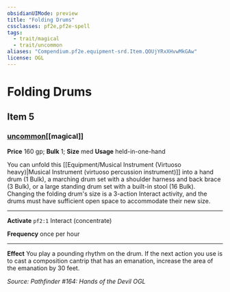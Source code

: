 ```yaml
---
obsidianUIMode: preview
title: "Folding Drums"
cssclasses: pf2e,pf2e-spell
tags:
  - trait/magical
  - trait/uncommon
aliases: "Compendium.pf2e.equipment-srd.Item.QOUjYRxXHvwMkGAw"
license: OGL
---
```

# Folding Drums
## Item 5
### [uncommon](uncommon "Uncommon Rarity Trait")[[magical]]


**Price** 160 gp; 
**Bulk** 1; **Size** med
**Usage** held-in-one-hand

You can unfold this [[Equipment/Musical Instrument (Virtuoso heavy)|Musical Instrument (virtuoso percussion instrument)]] into a hand drum (1 Bulk), a marching drum set with a shoulder harness and back brace (3 Bulk), or a large standing drum set with a built-in stool (16 Bulk). Changing the folding drum's size is a 3-action Interact activity, and the drums must have sufficient open space to accommodate their new size.

* * *

**Activate** `pf2:1` Interact (concentrate)

**Frequency** once per hour

* * *

**Effect** You play a pounding rhythm on the drum. If the next action you use is to cast a composition cantrip that has an emanation, increase the area of the emanation by 30 feet.

*Source: Pathfinder #164: Hands of the Devil*
*OGL*